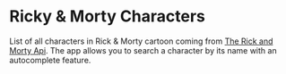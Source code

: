 # Ricky & Morty Characters

List of all characters in Rick & Morty cartoon coming from [The Rick and Morty Api](https://rickandmortyapi.com/). The app allows you to search a character by its name with an autocomplete feature.